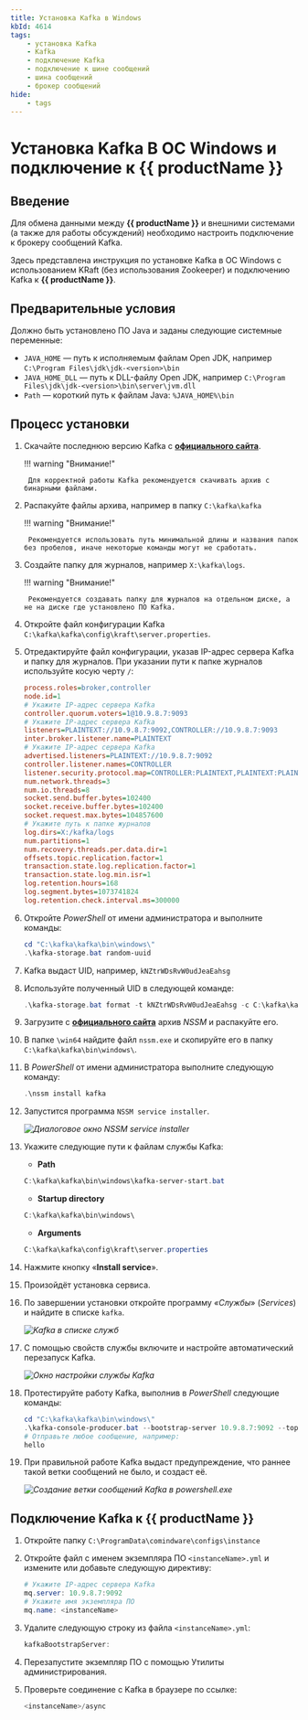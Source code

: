 ```yaml
---
title: Установка Kafka в Windows
kbId: 4614
tags:
    - установка Kafka
    - Kafka
    - подключение Kafka
    - подключение к шине сообщений
    - шина сообщений
    - брокер сообщений
hide:
    - tags
---
```


# Установка Kafka В ОС Windows и подключение к {{ productName }}

## Введение

Для обмена данными между **{{ productName }}** и внешними системами (а также для работы обсуждений) необходимо настроить подключение к брокеру сообщений Kafka.

Здесь представлена инструкция по установке Kafka в ОС Windows с использованием KRaft (без использования Zookeeper) и подключению Kafka к **{{ productName }}**.

## Предварительные условия

Должно быть установлено ПО Java и заданы следующие системные переменные:

- `JAVA_HOME` — путь к исполняемым файлам Open JDK, например `C:\Program Files\jdk\jdk-<version>\bin`
- `JAVA_HOME_DLL` — путь к DLL-файлу Open JDK, например `C:\Program Files\jdk\jdk-<version>\bin\server\jvm.dll`
- `Path` — короткий путь к файлам Java: `%JAVA_HOME%\bin`

## Процесс установки

1. Скачайте последнюю версию Kafka с **[официального сайта](https://kafka.apache.org/downloads)**.

    !!! warning "Внимание!"

        Для корректной работы Kafka рекомендуется скачивать архив с бинарными файлами.

2. Распакуйте файлы архива, например в папку `C:\kafka\kafka`

    !!! warning "Внимание!"

        Рекомендуется использовать путь минимальной длины и названия папок без пробелов, иначе некоторые команды могут не сработать.

3. Создайте папку для журналов, например `X:\kafka\logs`.

    !!! warning "Внимание!"

        Рекомендуется создавать папку для журналов на отдельном диске, а не на диске где установлено ПО Kafka.

4. Откройте файл конфигурации Kafka `C:\kafka\kafka\config\kraft\server.properties`.
5. Отредактируйте файл конфигурации, указав IP-адрес сервера Kafka и папку для журналов. При указании пути к папке журналов используйте косую черту `/`:

    ``` ini
    process.roles=broker,controller
    node.id=1
    # Укажите IP-адрес сервера Kafka
    controller.quorum.voters=1@10.9.8.7:9093
    # Укажите IP-адрес сервера Kafka
    listeners=PLAINTEXT://10.9.8.7:9092,CONTROLLER://10.9.8.7:9093
    inter.broker.listener.name=PLAINTEXT
    # Укажите IP-адрес сервера Kafka
    advertised.listeners=PLAINTEXT://10.9.8.7:9092
    controller.listener.names=CONTROLLER
    listener.security.protocol.map=CONTROLLER:PLAINTEXT,PLAINTEXT:PLAINTEXT,SSL:SSL,SASL_PLAINTEXT:SASL_PLAINTEXT,SASL_SSL:SASL_SSL
    num.network.threads=3
    num.io.threads=8
    socket.send.buffer.bytes=102400
    socket.receive.buffer.bytes=102400
    socket.request.max.bytes=104857600
    # Укажите путь к папке журналов
    log.dirs=X:/kafka/logs
    num.partitions=1
    num.recovery.threads.per.data.dir=1
    offsets.topic.replication.factor=1
    transaction.state.log.replication.factor=1
    transaction.state.log.min.isr=1
    log.retention.hours=168
    log.segment.bytes=1073741824
    log.retention.check.interval.ms=300000
    ```

6. Откройте _PowerShell_ от имени администратора и выполните команды:

    ``` powershell
    cd "C:\kafka\kafka\bin\windows\"
    .\kafka-storage.bat random-uuid
    ```

7. Kafka выдаст UID, например, `kNZtrWDsRvW0udJeaEahsg`
8. Используйте полученный UID в следующей команде:

    ``` powershell
    .\kafka-storage.bat format -t kNZtrWDsRvW0udJeaEahsg -c C:\kafka\kafka\config\kraft\server.properties
    ```

9. Загрузите с **[официального сайта](https://nssm.cc/download)** архив _NSSM_ и распакуйте его.
10. В папке `\win64` найдите файл `nssm.exe` и скопируйте его в папку `C:\kafka\kafka\bin\windows\`.
11. В _PowerShell_ от имени администратора выполните следующую команду:

    ``` powershell
    .\nssm install kafka
    ```

12. Запустится программа `NSSM service installer`.

    _![Диалоговое окно NSSM service installer](img/kafka_install_nssm_service_installer.png)_

13. Укажите следующие пути к файлам службы Kafka:

    - **Path**

    ``` powershell
    C:\kafka\kafka\bin\windows\kafka-server-start.bat
    ```

    - **Startup directory**

    ``` powershell
    C:\kafka\kafka\bin\windows\
    ```

    - **Arguments**

    ``` powershell
    C:\kafka\kafka\config\kraft\server.properties
    ```

14. Нажмите кнопку «**Install service**».
15. Произойдёт установка сервиса.
16. По завершении установки откройте программу _«Службы_» (_Services_) и найдите в списке `kafka`.

    _![Kafka в списке служб](img/kafka_install_services.png)_

17. С помощью свойств службы включите и настройте автоматический перезапуск Kafka.

    _![Окно настройки службы Kafka](img/kafka_install_kafka_service.png)_

18. Протестируйте работу Kafka, выполнив в _PowerShell_ следующие команды:

    ``` powershell
    cd "C:\kafka\kafka\bin\windows\"
    .\kafka-console-producer.bat --bootstrap-server 10.9.8.7:9092 --topic TEST
    # Отправьте любое сообщение, например:
    hello
    ```

19. При правильной работе Kafka выдаст предупреждение, что раннее такой ветки сообщений не было, и создаст её.

    _![Создание ветки сообщений Kafka в powershell.exe](img/kafka_install_powershell.png)_

## Подключение Kafka к {{ productName }}

1. Откройте папку `C:\ProgramData\comindware\configs\instance`

2. Откройте файл с именем экземпляра ПО `<instanceName>.yml` и измените или добавьте следующую директиву:

    ``` powershell
    # Укажите IP-адрес сервера Kafka
    mq.server: 10.9.8.7:9092
    # Укажите имя экземпляра ПО
    mq.name: <instanceName>
    ```

3. Удалите следующую строку из файла `<instanceName>.yml`:

    ``` powershell
    kafkaBootstrapServer:
    ```

4. Перезапустите экземпляр ПО с помощью Утилиты администрирования.
5. Проверьте соединение с Kafka в браузере по ссылке:

    ``` powershell
    <instanceName>/async
    ```
